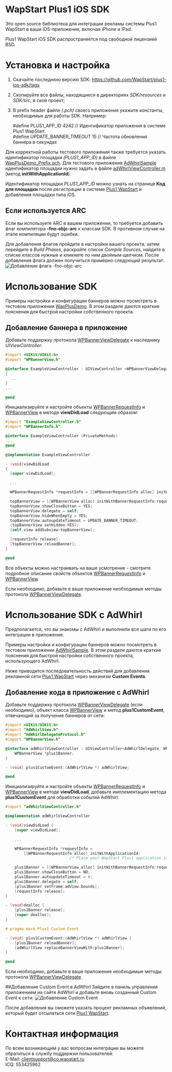 WapStart Plus1 iOS SDK
======================
Это open source библиотека для интеграции рекламы системы Plus1 WapStart в ваши iOS-приложения, включая iPhone и iPad.

Plus1 WapStart iOS SDK распространяется под свободной лицензией BSD.

# Установка и настройка

1. Скачайте последнюю версию SDK: https://github.com/WapStart/plus1-ios-sdk/tags
2. Скопируйте все файлы, находящиеся в директориях _SDK/resources_ и _SDK/src_, в свой проект;
3. В prefix header файле *(.pch)* своего приложения укажите константы, необходимые для работы SDK. Например:

    \#define PLUS1_APP_ID 4242 // Идентификатор приложения в системе Plus1 WapStart  
    \#define UPDATE_BANNER_TIMEOUT 15 // Частота обновления баннера в секундах

Для корректной работы тестового приложения также требуется указать идентификатор площадки *(PLUS1_APP_ID)* в файле [WapPlusDemo_Prefix.pch](https://github.com/WapStart/plus1-ios-sdk/blob/master/examples/WapPlusDemo/WapPlusDemo_Prefix.pch). Для тестового приложения [AdWhirlSample](https://github.com/WapStart/plus1-ios-sdk/tree/master/examples/AdWhirlSample) идентификатор площадки нужно задать в файле [adWhirlViewController.m](https://github.com/WapStart/plus1-ios-sdk/blob/master/examples/AdWhirlSample/Classes/adWhirlViewController.m#L48) (метод **initWithApplicationId**).

Идентификатор площадки *PLUS1_APP_ID* можно узнать на странице **Код для площадки** после регистрации в системе [Plus1 WapStart](https://plus1.wapstart.ru/) и добавления площадки типа iOS.

## Если используется ARC
Если вы используете ARC в вашем приложении, то требуется добавить флаг компилятора **-fno-objc-arc** к классам SDK. В противном случае на этапе компиляции будут ошибки.

Для добавления флагов пройдите в настройки вашего проекта, затем перейдите в *Build Phases*, раскройте список *Compile Sources*, найдите в списке классов нужные и кликните по ним двойным щелчком. После добавления флага должен получиться примерно следующий результат:
![Добавление флага -fno-objc-arc](https://github.com/WapStart/plus1-ios-sdk/raw/master/doc/flag-fno-objc-arc.png)

# Использование SDK
Примеры настройки и конфигурации баннеров можно посмотреть в тестовом приложении [WapPlusDemo](https://github.com/WapStart/plus1-ios-sdk/tree/master/examples/WapPlusDemo). В этом разделе даются краткие пояснения для быстрой настройки собственного проекта.

## Добавление баннера в приложение
Добавьте поддержку протокола [WPBannerViewDelegate](https://github.com/WapStart/plus1-ios-sdk/blob/master/doc/WPBannerViewDelegate.md) к наследнику *UIViewController*:

```ObjectiveC
#import <UIKit/UIKit.h>
#import "WPBannerView.h"

@interface ExampleViewController : UIViewController <WPBannerViewDelegate>
{
  ...
}
...

@end
```
Инициализируйте и настройте объекты [WPBannerRequestInfo](https://github.com/WapStart/plus1-ios-sdk/blob/master/doc/WPBannerRequestInfo.md) и [WPBannerView](https://github.com/WapStart/plus1-ios-sdk/blob/master/doc/WPBannerView.md) в методе **viewDidLoad** следующим образом:

```ObjectiveC
#import "ExampleViewController.h"
#import "WPBannerInfo.h"

@interface ExampleViewController (PrivateMethods)
...
@end

@implementation ExampleViewController

- (void)viewDidLoad
{
  [super viewDidLoad];

  ...

  WPBannerRequestInfo *requestInfo = [[WPBannerRequestInfo alloc] initWithApplicationId:PLUS1_APP_ID];

  topBannerView = [[WPBannerView alloc] initWithBannerRequestInfo:requestInfo];
  topBannerView.showCloseButton = YES;
  topBannerView.delegate = self;
  topBannerView.hideWhenEmpty = YES;
  topBannerView.autoupdateTimeout = UPDATE_BANNER_TIMEOUT;
  [topBannerView setHidden:YES];
  [self.view addSubview:topBannerView];

  [requestInfo release];
  [topBannerView reloadBanner];
}

@end
```
Все объекты можно настраивать на ваше усмотрение - смотрите подробное описание свойств объектов [WPBannerRequestInfo](https://github.com/WapStart/plus1-ios-sdk/blob/master/doc/WPBannerRequestInfo.md) и [WPBannerView](https://github.com/WapStart/plus1-ios-sdk/blob/master/doc/WPBannerView.md).

Если необходимо, добавьте в ваше приложение необходимые методы протокола [WPBannerViewDelegate](https://github.com/WapStart/plus1-ios-sdk/blob/master/doc/WPBannerViewDelegate.md).

# Использование SDK с AdWhirl
Предполагается, что вы знакомы с AdWhirl и выполнили все шаги по его интеграции в приложение.

Примеры настройки и конфигурации баннеров можно посмотреть в тестовом приложении [AdWhirlSample](https://github.com/WapStart/plus1-ios-sdk/tree/master/examples/AdWhirlSample). В этом разделе даются краткие пояснения для быстрой настройки собственного проекта, использующего AdWhirl.

Ниже приводится последовательность действий для добавления рекламной сети [Plus1 WapStart](https://plus1.wapstart.ru/) через механизм **Custom Events**.

## Добавление кода в приложение с AdWhirl
Добавьте поддержку протокола [WPBannerViewDelegate](https://github.com/WapStart/plus1-ios-sdk/blob/master/doc/WPBannerViewDelegate.md) (если необходимо), объект класса [WPBannerView](https://github.com/WapStart/plus1-ios-sdk/blob/master/doc/WPBannerView.md) и метод **plus1CustomEvent**, отвечающий за получение баннеров от сети:

```ObjectiveC
#import <UIKit/UIKit.h>
#import "AdWhirlView.h"
#import "AdWhirlDelegateProtocol.h"
#import "WPBannerView.h"

@interface adWhirlViewController : UIViewController<AdWhirlDelegate, WPBannerViewDelegate> {
    WPBannerView *plus1Banner;
}

- (void) plus1CustomEvent:(AdWhirlView *) adWhirlView;

@end
```
Инициализируйте и настройте объекты [WPBannerRequestInfo](https://github.com/WapStart/plus1-ios-sdk/blob/master/doc/WPBannerRequestInfo.md) и [WPBannerView](https://github.com/WapStart/plus1-ios-sdk/blob/master/doc/WPBannerView.md) в методе **viewDidLoad**, добавьте имплементацию метода **plus1CustomEvent** для обработки событий AdWhirl:

```ObjectiveC
#import "adWhirlViewController.h"

@implementation adWhirlViewController

- (void)viewDidLoad {
    [super viewDidLoad];

    ...

    WPBannerRequestInfo *requestInfo =
        [[WPBannerRequestInfo alloc] initWithApplicationId:
                            /* Place your WapStart Plus1 application id here */];

    plus1Banner = [[WPBannerView alloc] initWithBannerRequestInfo:requestInfo];
    plus1Banner.showCloseButton = NO;
    plus1Banner.autoupdateTimeout = 0;
    plus1Banner.delegate = self;
    [plus1Banner setFrame:adView.bounds];
    [requestInfo release];
}

- (void)dealloc {
    [plus1Banner release];
    [super dealloc];
}

# pragma mark Plus1 Custom Event

- (void) plus1CustomEvent:(AdWhirlView *) adWhirlView {
    [plus1Banner reloadBanner];
    [adWhirlView replaceBannerViewWith:plus1Banner];
}

@end
```
Если необходимо, добавьте в ваше приложение необходимые методы протокола [WPBannerViewDelegate](https://github.com/WapStart/plus1-ios-sdk/blob/master/doc/WPBannerViewDelegate.md).

##Добавление Custom Event в AdWhirl
Зайдите в панель управления приложением на сайте AdWhirl и добавьте вновь созданный Custom Event к сети:
![Добавление Custom Event](https://github.com/WapStart/plus1-ios-sdk/raw/master/doc/plus1_custom_event.png)

После добавления вы сможете указать процент рекламных объявлений, который будет отсылаться сети [Plus1 WapStart](https://plus1.wapstart.ru/).

# Контактная информация
По всем возникающим у вас вопросам интеграции вы можете обратиться в службу поддержки пользователей:  
E-Mail: clientsupport@co.wapstart.ru  
ICQ: 553425962
